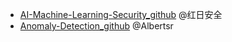 
- [AI-Machine-Learning-Security_github](https://github.com/hongriSec/AI-Machine-Learning-Security) @红日安全
- [Anomaly-Detection_github](https://github.com/Albertsr/Anomaly-Detection) @Albertsr
